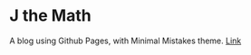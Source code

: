 J the Math
========
A blog using Github Pages, with Minimal Mistakes theme.
[Link](https://jaythemath.github.io)